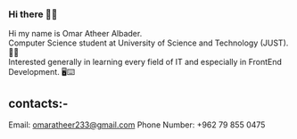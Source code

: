 ### Hi there 👋😁

Hi my name is Omar Atheer Albader.<br>
Computer Science student at University of Science and Technology (JUST).  👨‍🎓<br>
Interested generally in learning every field of IT and especially in FrontEnd Development. 🖥⌨


contacts:-
-----------
Email: omaratheer233@gmail.com
Phone Number: +962 79 855 0475
